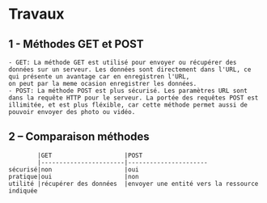 # Travaux
## 1 - Méthodes GET et POST
	- GET: La méthode GET est utilisé pour envoyer ou récupérer des données sur un serveur. Les données sont directement dans l'URL, ce qui présente un avantage car en enregistren l'URL,
	on peut par la meme ocasion enregistrer les données.
	- POST: La méthode POST est plus sécurisé. Les paramètres URL sont dans la requête HTTP pour le serveur. La portée des requêtes POST est illimitée, et est plus fléxible, car cette méthode permet aussi de pouvoir envoyer des photo ou vidéo.

## 2 – Comparaison méthodes
			|GET  					|POST 
	        |-----------------------|----------------------
	sécurisé|non  					|oui
	pratique|oui  					|non
	utilité |récupérer des données  |envoyer une entité vers la ressource indiquée